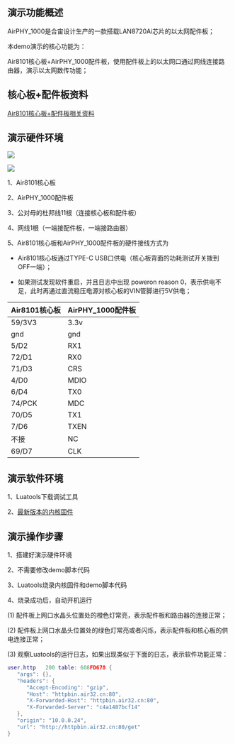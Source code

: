 
## 演示功能概述

AirPHY_1000是合宙设计生产的一款搭载LAN8720Ai芯片的以太网配件板；

本demo演示的核心功能为：

Air8101核心板+AirPHY_1000配件板，使用配件板上的以太网口通过网线连接路由器，演示以太网数传功能；


## 核心板+配件板资料

[Air8101核心板+配件板相关资料](https://docs.openluat.com/air8101/product/shouce/#air8101_1)


## 演示硬件环境

![](https://docs.openluat.com/air8101/product/file/AirPHY_1000/hw_connection.jpg)

![](https://docs.openluat.com/air8101/product/file/AirPHY_1000/hw_connection1.jpg)

1、Air8101核心板

2、AirPHY_1000配件板

3、公对母的杜邦线11根（连接核心板和配件板）

4、网线1根（一端接配件板，一端接路由器）

5、Air8101核心板和AirPHY_1000配件板的硬件接线方式为

- Air8101核心板通过TYPE-C USB口供电（核心板背面的功耗测试开关拨到OFF一端）；

- 如果测试发现软件重启，并且日志中出现  poweron reason 0，表示供电不足，此时再通过直流稳压电源对核心板的VIN管脚进行5V供电；

| Air8101核心板 | AirPHY_1000配件板  |
| ------------ | ------------------ |
|    59/3V3    |         3.3v       |
|     gnd      |         gnd        |
|     5/D2     |         RX1        |
|    72/D1     |         RX0        |
|    71/D3     |         CRS        |
|     4/D0     |         MDIO       |
|     6/D4     |         TX0        |
|    74/PCK    |         MDC        |
|    70/D5     |         TX1        |
|     7/D6     |         TXEN       |
|     不接     |          NC        |
|    69/D7     |         CLK        |


## 演示软件环境

1、Luatools下载调试工具

2、[最新版本的内核固件](https://docs.openluat.com/air8101/luatos/firmware/)


## 演示操作步骤

1、搭建好演示硬件环境

2、不需要修改demo脚本代码

3、Luatools烧录内核固件和demo脚本代码

4、烧录成功后，自动开机运行

   (1) 配件板上网口水晶头位置处的橙色灯常亮，表示配件板和路由器的连接正常；

   (2) 配件板上网口水晶头位置处的绿色灯常亮或者闪烁，表示配件板和核心板的供电连接正常；

   (3) 观察Luatools的运行日志，如果出现类似于下面的日志，表示软件功能正常：

```lua
user.http	200	table: 608FD678	{
   "args": {}, 
   "headers": {
      "Accept-Encoding": "gzip", 
      "Host": "httpbin.air32.cn:80", 
      "X-Forwarded-Host": "httpbin.air32.cn:80", 
      "X-Forwarded-Server": "c4a1487bcf14"
   }, 
   "origin": "10.0.0.24", 
   "url": "http://httpbin.air32.cn:80/get"
}
```

